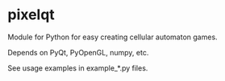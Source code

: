 pixelqt
=======

Module for Python for easy creating cellular automaton games.

Depends on PyQt, PyOpenGL, numpy, etc.

See usage examples in example_*.py files.
